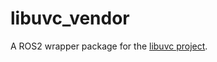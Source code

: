 # libuvc_vendor

A ROS2 wrapper package for the [libuvc project](https://github.com/libuvc/libuvc).
